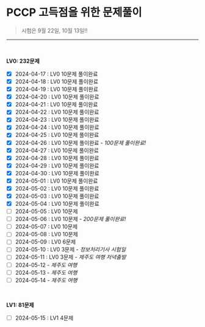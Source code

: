 # PCCP 고득점을 위한 문제풀이

> 시험은 9월 22일, 10월 13일!!

-----------------------------
<br>

**LV0: 232문제**
- [x]  2024-04-17 : LV0 10문제 풀이완료
- [x]  2024-04-18 : LV0 10문제 풀이완료
- [x]  2024-04-19 : LV0 10문제 풀이완료
- [x]  2024-04-20 : LV0 10문제 풀이완료
- [x]  2024-04-21 : LV0 10문제 풀이완료
- [x]  2024-04-22 : LV0 10문제 풀이완료
- [x]  2024-04-23 : LV0 10문제 풀이완료
- [x]  2024-04-24 : LV0 10문제 풀이완료
- [x]  2024-04-25 : LV0 10문제 풀이완료
- [x]  2024-04-26 : LV0 10문제 풀이완료 - *100문제 풀이완료!*
- [x]  2024-04-27 : LV0 10문제 풀이완료
- [x]  2024-04-28 : LV0 10문제 풀이완료
- [x]  2024-04-29 : LV0 10문제 풀이완료
- [x]  2024-04-30 : LV0 10문제 풀이완료
- [x]  2024-05-01 : LV0 10문제 풀이완료
- [x]  2024-05-02 : LV0 10문제 풀이완료
- [x]  2024-05-03 : LV0 10문제 풀이완료
- [x]  2024-05-04 : LV0 10문제 풀이완료
- [ ]  2024-05-05 : LV0 10문제
- [ ]  2024-05-06 : LV0 10문제 - *200문제 풀이완료!*
- [ ]  2024-05-07 : LV0 10문제 
- [ ]  2024-05-08 : LV0 10문제
- [ ]  2024-05-09 : LV0 6문제
- [ ]  2024-05-10 : LV0 3문제 - *정보처리기사 시험일*
- [ ]  2024-05-11 : LV0 3문제 - *제주도 여행 저녁출발*
- [ ]  2024-05-12 - *제주도 여행*
- [ ]  2024-05-13 - *제주도 여행*
- [ ]  2024-05-14 - *제주도 여행*
<br>

**LV1: 81문제**
- [ ]  2024-05-15 : LV1 4문제
